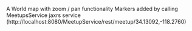 A World map with zoom / pan functionality 
Markers added by calling MeetupsService jaxrs service (http://localhost:8080/MeetupService/rest/meetup/34.13092,-118.2760)


